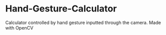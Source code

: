 # Hand-Gesture-Calculator
Calculator controlled by hand gesture inputted through the camera. Made with OpenCV
